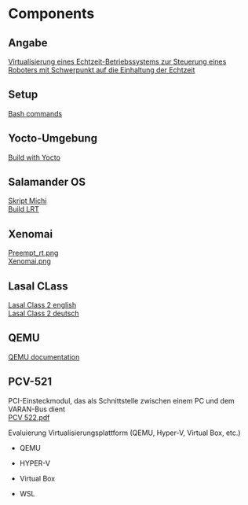 # Components

## Angabe  
[Virtualisierung eines Echtzeit-Betriebssystems zur Steuerung eines Roboters mit Schwerpunkt auf die Einhaltung der Echtzeit](../resources/pdfs/MA_Pamuk.pdf)

## Setup  
[Bash commands](../sigmatek/bash_commands.md)

## Yocto-Umgebung  
[Build with Yocto](../sigmatek/build_with_yocto.md)

## Salamander OS  
[Skript Michi](../resources/scripts/build-salamander4-ordinary.sh)  
[Build LRT](../sigmatek/build_LRT.md)

## Xenomai  
[Preempt_rt.png](../resources/images/info/preempt_rt.png)  
[Xenomai.png](../resources/images/info/xenomai.png)


## Lasal CLass 
[Lasal Class 2 english](../resources/pdfs/lasalClass2/LASAL%20CLASS%202_eng.pdf)  
[Lasal Class 2 deutsch](../resources/pdfs/lasalClass2/LASAL%20CLASS%202.pdf)


## QEMU  
<a href="https://www.qemu.org/docs/master/" target="_blank">QEMU documentation</a>

## PCV-521  
PCI-Einsteckmodul, das als Schnittstelle zwischen einem PC und dem VARAN-Bus dient  
[PCV 522.pdf](../resources/pdfs/PCV%20522.pdf)  


Evaluierung Virtualisierungsplattform (QEMU, Hyper-V, Virtual Box, etc.)
- QEMU

- HYPER-V

- Virtual Box 

- WSL

